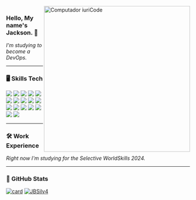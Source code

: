 <img src="https://raw.githubusercontent.com/MicaelliMedeiros/micaellimedeiros/master/image/computer-illustration.png" min-width="400px" max-width="400px" width="400px" align="right" alt="Computador iuriCode">

### Hello, My name's Jackson. 👋
<i>
    I'm studying to become a DevOps.
</i>
    
----

### 🖥 Skills Tech 
<div>
  <img src="https://img.shields.io/badge/JavaScript-black?style=for-the-badge&logo=javascript" />
  <img src="https://img.shields.io/badge/Python-black?style=for-the-badge&logo=python" /> 
  <img src="https://img.shields.io/badge/Node.js-black?style=for-the-badge&logo=node.js" />
  <img src="https://img.shields.io/badge/Shell_Script-black?style=for-the-badge&logo=gnu-bash" />
  <img src="https://img.shields.io/badge/Express.js-black?style=for-the-badge&logo=express" />
  <img src="https://img.shields.io/badge/React_Native-black?style=for-the-badge&logo=react" />
  <img src="https://img.shields.io/badge/Flask-black?style=for-the-badge&logo=flask" />
  <img src="https://img.shields.io/badge/MongoDB-black?style=for-the-badge&logo=mongodb" />
  <img src="https://img.shields.io/badge/MySQL-black?style=for-the-badge&logo=mysql" />
  <img src="https://img.shields.io/badge/Heroku-black?style=for-the-badge&logo=heroku" />
  <img src="https://img.shields.io/badge/Apache-black?style=for-the-badge&logo=apache" />
  <img src="https://img.shields.io/badge/Nginx-black?style=for-the-badge&logo=nginx" />
  <img src="https://img.shields.io/badge/Docker-black?style=for-the-badge&logo=docker" />
  <img src="https://img.shields.io/badge/Ansible-black?style=for-the-badge&logo=Ansible" />
  <img src="https://img.shields.io/badge/Git-black?style=for-the-badge&logo=git" />
  <img src="https://img.shields.io/badge/Windows-black?style=for-the-badge&logo=windows" />
  <img src="https://img.shields.io/badge/Linux-black?style=for-the-badge&logo=linux" />
</div>

----

### 🛠 Work Experience
<i>Right now I'm studying for the Selective WorldSkills 2024.</i>

----
### 🚀 GitHub Stats
[![card](https://github-readme-stats.vercel.app/api?username=JBSilv4&theme=tokyonight&show_icons=true)](https://github.com/anuraghazra/github-readme-stats)
[![JBSilv4](https://github-readme-stats.vercel.app/api/top-langs/?username=JBSilv4&hide=html&layout=compact&theme=tokyonight)](https://github.com/anuraghazra/github-readme-stats)
